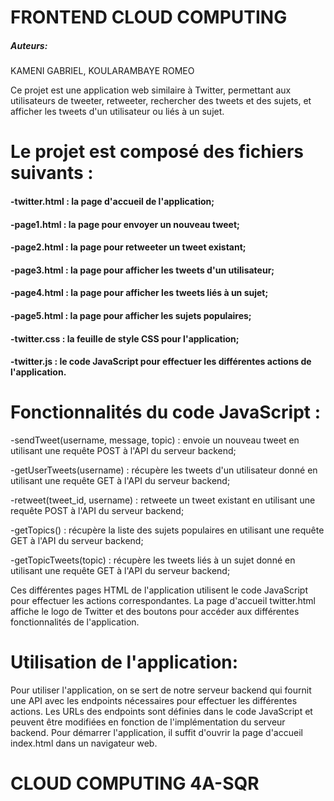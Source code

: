 #  FRONTEND CLOUD COMPUTING

##### Auteurs:
KAMENI GABRIEL,
KOULARAMBAYE ROMEO

Ce projet est une application web similaire à Twitter, permettant aux utilisateurs de tweeter, retweeter, rechercher des tweets et des sujets, et afficher les tweets d'un utilisateur ou liés à un sujet.

# Le projet est composé des fichiers suivants :

#### -twitter.html :  la page d'accueil de l'application;
#### -page1.html : la page pour envoyer un nouveau tweet;
#### -page2.html : la page pour retweeter un tweet existant;
#### -page3.html : la page pour afficher les tweets d'un utilisateur;
#### -page4.html : la page pour afficher les tweets liés à un sujet;
#### -page5.html : la page pour afficher les sujets populaires;
#### -twitter.css : la feuille de style CSS pour l'application;
#### -twitter.js : le code JavaScript pour effectuer les différentes actions de l'application.

# Fonctionnalités du code JavaScript :

-sendTweet(username, message, topic) : envoie un nouveau tweet en utilisant une requête POST à l'API du serveur backend;

-getUserTweets(username) : récupère les tweets d'un utilisateur donné en utilisant une requête GET à l'API du serveur backend;

-retweet(tweet_id, username) : retweete un tweet existant en utilisant une requête POST à l'API du serveur backend;

-getTopics() : récupère la liste des sujets populaires en utilisant une requête GET à l'API du serveur backend;

-getTopicTweets(topic) : récupère les tweets liés à un sujet donné en utilisant une requête GET à l'API du serveur backend;

Ces différentes pages HTML de l'application utilisent le code JavaScript pour effectuer les actions correspondantes. La page d'accueil twitter.html affiche le logo de Twitter et des boutons pour accéder aux différentes fonctionnalités de l'application.

# Utilisation de l'application:
Pour utiliser l'application, on se sert de notre serveur backend qui fournit une API avec les endpoints nécessaires pour effectuer les différentes actions. Les URLs des endpoints sont définies dans le code JavaScript et peuvent être modifiées en fonction de l'implémentation du serveur backend.
Pour démarrer l'application, il suffit d'ouvrir la page d'accueil index.html dans un navigateur web.

# CLOUD COMPUTING 4A-SQR

